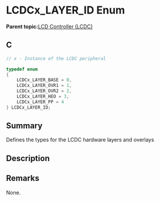 # LCDCx\_LAYER\_ID Enum

**Parent topic:**[LCD Controller \(LCDC\)](GUID-6C399A67-3956-464B-9055-02C390FC3228.md)

## C

```c
// x - Instance of the LCDC peripheral

typedef enum
{
    LCDCx_LAYER_BASE = 0,
    LCDCx_LAYER_OVR1 = 1,
    LCDCx_LAYER_OVR2 = 2,
    LCDCx_LAYER_HEO = 3,
    LCDCx_LAYER_PP = 4
} LCDCx_LAYER_ID;

```

## Summary

Defines the types for the LCDC hardware layers and overlays

## Description

## Remarks

None.

